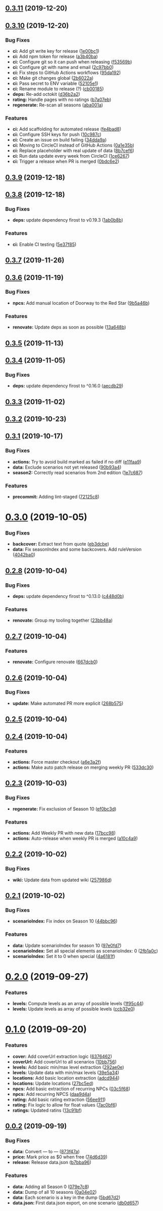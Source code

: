 ## [0.3.11](https://github.com/pixelastic/pathfinder-society/compare/0.3.10...0.3.11) (2019-12-20)

## [0.3.10](https://github.com/pixelastic/pathfinder-society/compare/0.3.9...0.3.10) (2019-12-20)


### Bug Fixes

* **ci:** Add git write key for release ([1e00bc1](https://github.com/pixelastic/pathfinder-society/commit/1e00bc1b654bd8a5f9a34e80d649d91ada156c55))
* **ci:** Add npm token for release ([a3b40ba](https://github.com/pixelastic/pathfinder-society/commit/a3b40ba55b2e044a934a76d1ad54e6f6a45fe70d))
* **ci:** Configure git so it can push when releasing ([f53569b](https://github.com/pixelastic/pathfinder-society/commit/f53569b170febff3e1bfb6e43f2ba6de36b700a3))
* **ci:** Configure git with name and email ([2c97bb0](https://github.com/pixelastic/pathfinder-society/commit/2c97bb007821a04abc4e2327117005e7ca2b985c))
* **ci:** Fix steps to GitHub Actions workflows ([95da192](https://github.com/pixelastic/pathfinder-society/commit/95da192ded9d1b72e97b57e31400754de44fe8eb))
* **ci:** Make git changes global ([2b6022a](https://github.com/pixelastic/pathfinder-society/commit/2b6022a1e66ccbfc81a4aa4cb65c91e7eaa3fe76))
* **ci:** Pass secret to ENV variable ([52105e1](https://github.com/pixelastic/pathfinder-society/commit/52105e19e78ba5f5db2bdfdfcfae9d0a7bdb2fd0))
* **ci:** Rename module to release (?) ([cb00185](https://github.com/pixelastic/pathfinder-society/commit/cb001857424c4a50fdfc388e226200487ef9ba83))
* **deps:** Re-add octokit ([d36b2a2](https://github.com/pixelastic/pathfinder-society/commit/d36b2a218d27a8b01a3d4a98f9c276021931e181))
* **rating:** Handle pages with no ratings ([b7a07eb](https://github.com/pixelastic/pathfinder-society/commit/b7a07eba21dd9ba4773adfbdff1b7d5e2ee148d7))
* **regenerate:** Re-scan all seasons ([aba001a](https://github.com/pixelastic/pathfinder-society/commit/aba001a4abd81ffa88e159bf3b430909707d6122))


### Features

* **ci:** Add scaffolding for automated release ([fe4bad8](https://github.com/pixelastic/pathfinder-society/commit/fe4bad86798ad22aed56a04a5a82965ddd0a2464))
* **ci:** Configure SSH keys for push ([10c987c](https://github.com/pixelastic/pathfinder-society/commit/10c987c5166b1673441cc4651e51eb6108e3c05d))
* **ci:** Create an issue on build failing ([34dda9a](https://github.com/pixelastic/pathfinder-society/commit/34dda9a1dc1c1e2172de93f0575ef359aff01e56))
* **ci:** Moving to CircleCI instead of GitHub Actions ([0a1e35b](https://github.com/pixelastic/pathfinder-society/commit/0a1e35bf86bb7a836d70aeb97b235dfb61b58700))
* **ci:** Replace placeholder with real update of data ([8b7cef6](https://github.com/pixelastic/pathfinder-society/commit/8b7cef63964754280765766d0f53216dd45e6e8e))
* **ci:** Run data update every week from CircleCI ([1ce6267](https://github.com/pixelastic/pathfinder-society/commit/1ce6267937af206c57f16907c8688661f18efcb3))
* **ci:** Trigger a release when PR is merged ([0bdc6e2](https://github.com/pixelastic/pathfinder-society/commit/0bdc6e25afdb23451574aadfcd233ee9f007d9a5))

## [0.3.9](https://github.com/pixelastic/pathfinder-society/compare/0.3.8...0.3.9) (2019-12-18)

## [0.3.8](https://github.com/pixelastic/pathfinder-society/compare/0.3.7...0.3.8) (2019-12-18)


### Bug Fixes

* **deps:** update dependency firost to v0.19.3 ([1ab0b8b](https://github.com/pixelastic/pathfinder-society/commit/1ab0b8baf610e8d483c3ebf58e4115b8f6259f11))


### Features

* **ci:** Enable CI testing ([5e37f85](https://github.com/pixelastic/pathfinder-society/commit/5e37f8581a3bcce67d8e9b7aaad1921703d5e327))

## [0.3.7](https://github.com/pixelastic/pathfinder-society/compare/0.3.6...0.3.7) (2019-11-26)

## [0.3.6](https://github.com/pixelastic/pathfinder-society/compare/0.3.5...0.3.6) (2019-11-19)


### Bug Fixes

* **npcs:** Add manual location of Doorway to the Red Star ([9b5a46b](https://github.com/pixelastic/pathfinder-society/commit/9b5a46b21718fb7d67b8a24ed98b393529d96856))


### Features

* **renovate:** Update deps as soon as possible ([13a648b](https://github.com/pixelastic/pathfinder-society/commit/13a648bf4083d91db6cc2897f67d2fae3a8c2bc3))

## [0.3.5](https://github.com/pixelastic/pathfinder-society/compare/0.3.4...0.3.5) (2019-11-13)

## [0.3.4](https://github.com/pixelastic/pathfinder-society/compare/0.3.3...0.3.4) (2019-11-05)


### Bug Fixes

* **deps:** update dependency firost to ^0.16.0 ([aecdb29](https://github.com/pixelastic/pathfinder-society/commit/aecdb29e72b4310bc15f97d0988a3e568d05b101))

## [0.3.3](https://github.com/pixelastic/pathfinder-society/compare/0.3.2...0.3.3) (2019-11-02)

## [0.3.2](https://github.com/pixelastic/pathfinder-society/compare/0.3.1...0.3.2) (2019-10-23)

## [0.3.1](https://github.com/pixelastic/pathfinder-society/compare/0.3.0...0.3.1) (2019-10-17)


### Bug Fixes

* **actions:** Try to avoid build marked as failed if no diff ([e11faa9](https://github.com/pixelastic/pathfinder-society/commit/e11faa97dfce81a555100ff871cb96be58e84069))
* **data:** Exclude scenarios not yet released ([90b93a4](https://github.com/pixelastic/pathfinder-society/commit/90b93a471a2da86665ed8c25bc02adbd5ddcafef))
* **season2:** Correctly read scenarios from 2nd edition ([1e7c687](https://github.com/pixelastic/pathfinder-society/commit/1e7c687fc650cbf3546e784b3473acfdeecb5e4f))


### Features

* **precommit:** Adding lint-staged ([72125c8](https://github.com/pixelastic/pathfinder-society/commit/72125c8011c83863ec38f898d353cccd0932f354))



# [0.3.0](https://github.com/pixelastic/pathfinder-society/compare/0.2.8...0.3.0) (2019-10-05)


### Bug Fixes

* **backcover:** Extract text from quote ([eb3dcbe](https://github.com/pixelastic/pathfinder-society/commit/eb3dcbef30bfd676fcdf7005683d70aa52a96747))
* **data:** Fix seasonIndex and some backcovers. Add ruleVersion ([4042ba0](https://github.com/pixelastic/pathfinder-society/commit/4042ba0159de5a68047ebfca3d6ee3ade53fb1c7))



## [0.2.8](https://github.com/pixelastic/pathfinder-society/compare/0.2.7...0.2.8) (2019-10-04)


### Bug Fixes

* **deps:** update dependency firost to ^0.13.0 ([c448d0b](https://github.com/pixelastic/pathfinder-society/commit/c448d0bd56a4ceebb6b39b19ebb3733abc309ca2))


### Features

* **renovate:** Group my tooling together ([23bb48a](https://github.com/pixelastic/pathfinder-society/commit/23bb48ad2a97e30179b72944a684fbf7eb982311))



## [0.2.7](https://github.com/pixelastic/pathfinder-society/compare/0.2.6...0.2.7) (2019-10-04)


### Features

* **renovate:** Configure renovate ([667dcb0](https://github.com/pixelastic/pathfinder-society/commit/667dcb054239735efa8328c056c4c91c781bcc92))



## [0.2.6](https://github.com/pixelastic/pathfinder-society/compare/0.2.5...0.2.6) (2019-10-04)


### Bug Fixes

* **update:** Make automated PR more explicit ([268b575](https://github.com/pixelastic/pathfinder-society/commit/268b575257df83a62c71b86d8e343bd8257523a2))



## [0.2.5](https://github.com/pixelastic/pathfinder-society/compare/0.2.4...0.2.5) (2019-10-04)



## [0.2.4](https://github.com/pixelastic/pathfinder-society/compare/0.2.3...0.2.4) (2019-10-04)


### Features

* **actions:** Force master checkout ([a6e3a2f](https://github.com/pixelastic/pathfinder-society/commit/a6e3a2f6f703b0946c0afae63453f169b07d0a23))
* **actions:** Make auto patch release on merging weekly PR ([533dc30](https://github.com/pixelastic/pathfinder-society/commit/533dc3023946a274d7e06ac5dc3a7a1781a7057e))



## [0.2.3](https://github.com/pixelastic/pathfinder-society/compare/0.2.2...0.2.3) (2019-10-03)


### Bug Fixes

* **regenerate:** Fix exclusion of Season 10 ([ef0bc3d](https://github.com/pixelastic/pathfinder-society/commit/ef0bc3df6e9e024b76f8a85219c8a1df242c373c))


### Features

* **actions:** Add Weekly PR with new data ([17bcc98](https://github.com/pixelastic/pathfinder-society/commit/17bcc98fce2b44b546ae131f93ee431214236ef9))
* **actions:** Auto-release when weekly PR is merged ([a10c4a9](https://github.com/pixelastic/pathfinder-society/commit/a10c4a94ea9bf6509d0066b2ca8d9b9001e31f9e))



## [0.2.2](https://github.com/pixelastic/pathfinder-society/compare/0.2.1...0.2.2) (2019-10-02)


### Bug Fixes

* **wiki:** Update data from updated wiki ([257986d](https://github.com/pixelastic/pathfinder-society/commit/257986d798b3e70ff0ea4fc698bb35042e26142a))



## [0.2.1](https://github.com/pixelastic/pathfinder-society/compare/0.2.0...0.2.1) (2019-10-02)


### Bug Fixes

* **scenarioIndex:** Fix index on Season 10 ([44bbc96](https://github.com/pixelastic/pathfinder-society/commit/44bbc969756ed53882c0c25accca0aae082a9103))


### Features

* **data:** Update scenarioIndex for season 10 ([97e0fd7](https://github.com/pixelastic/pathfinder-society/commit/97e0fd7ffb4d148db4e7fea7ae008133ed4d90ca))
* **scenarioIndex:** Set all special elements as scenarioIndex: 0 ([2fb1a0c](https://github.com/pixelastic/pathfinder-society/commit/2fb1a0c0527b1f321809ed00cad5283370ce41d6))
* **scenarioIndex:** Set it to 0 when special ([4a6181f](https://github.com/pixelastic/pathfinder-society/commit/4a6181f964be468cc873ada64fe44f9504d6aad6))



# [0.2.0](https://github.com/pixelastic/pathfinder-society/compare/0.1.0...0.2.0) (2019-09-27)


### Features

* **levels:** Compute levels as an array of possible levels ([1f95c44](https://github.com/pixelastic/pathfinder-society/commit/1f95c44f3cf90e3021c11723f6e694774f8712ec))
* **levels:** Update levels as array of possible levels ([ccb32e0](https://github.com/pixelastic/pathfinder-society/commit/ccb32e00a24e1d16f784ebcfb51b684cc324a5ff))



# [0.1.0](https://github.com/pixelastic/pathfinder-society/compare/0.0.2...0.1.0) (2019-09-20)


### Features

* **cover:** Add coverUrl extraction logic ([6376462](https://github.com/pixelastic/pathfinder-society/commit/637646220e573cb818a2de442c4495266793f956))
* **coverUrl:** Add coverUrl to all scenarios ([10bb756](https://github.com/pixelastic/pathfinder-society/commit/10bb756cdfca71468f04882b9b886ce9409e1b8e))
* **levels:** Add basic min/max level extraction ([292ae0e](https://github.com/pixelastic/pathfinder-society/commit/292ae0ebb3b5d30c2f0c21e5a1be1df5f99bfdf9))
* **levels:** Update data with min/max levels ([39e5a34](https://github.com/pixelastic/pathfinder-society/commit/39e5a34367475d695ab403db376b5ba7cba8b3f1))
* **locations:** Add basic location extraction ([adcd944](https://github.com/pixelastic/pathfinder-society/commit/adcd94459adf46d217139605afe6601cc3065c5e))
* **locations:** Update locations ([27bc5ed](https://github.com/pixelastic/pathfinder-society/commit/27bc5edccee5d1c5b57d8ff25453386c83d4feef))
* **npcs:** Add basic extraction of recurring NPCs ([03c5f68](https://github.com/pixelastic/pathfinder-society/commit/03c5f6874ef703cba537c873e101f6d85307f84b))
* **npcs:** Add recurring NPCS ([daa9d4a](https://github.com/pixelastic/pathfinder-society/commit/daa9d4a8ff8756fc8b4aba4e0b2174009a5b6a09))
* **rating:** Add basic rating extraction ([56ee911](https://github.com/pixelastic/pathfinder-society/commit/56ee91100692e40cdb047d482ae96cecfeb92083))
* **rating:** Fix logic to allow for float values ([7ac0bf6](https://github.com/pixelastic/pathfinder-society/commit/7ac0bf6a54b53ac91520d4b890ff4650efa363da))
* **ratings:** Updated ratins ([13c91bf](https://github.com/pixelastic/pathfinder-society/commit/13c91bf2c36d27abc774f107cbc55dccea83fa8d))



## [0.0.2](https://github.com/pixelastic/pathfinder-society/compare/db0d657ac32faa763406dcebc839523856a29a97...0.0.2) (2019-09-19)


### Bug Fixes

* **data:** Convert &mdash; to — ([873f47a](https://github.com/pixelastic/pathfinder-society/commit/873f47aad7bd0b370d60acb533cd67df338019e9))
* **price:** Mark price as $0 when free ([74d6d39](https://github.com/pixelastic/pathfinder-society/commit/74d6d39f0ee6a588001685c5200e476079ccce66))
* **release:** Release data.json ([b7bba96](https://github.com/pixelastic/pathfinder-society/commit/b7bba9608690292e7aa3554f4c226f65335ef087))


### Features

* **data:** Adding all Season 0 ([079e7c8](https://github.com/pixelastic/pathfinder-society/commit/079e7c86d6a4d98c75be7c01f4b0c6a96e154d7a))
* **data:** Dump of all 10 seasons ([0a04e02](https://github.com/pixelastic/pathfinder-society/commit/0a04e028a3530868e2d6e8189938217b1b53190e))
* **data:** Each scenario is a key in the dump ([5bd67d2](https://github.com/pixelastic/pathfinder-society/commit/5bd67d22c6c30b75b2bb67942120d46cebbfb0ca))
* **data.json:** First data.json export, on one scenario ([db0d657](https://github.com/pixelastic/pathfinder-society/commit/db0d657ac32faa763406dcebc839523856a29a97))

